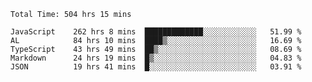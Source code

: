 
<!--START_SECTION:waka-->

```text
Total Time: 504 hrs 15 mins

JavaScript    262 hrs 8 mins  █████████████░░░░░░░░░░░░   51.99 %
AL            84 hrs 10 mins  ████▒░░░░░░░░░░░░░░░░░░░░   16.69 %
TypeScript    43 hrs 49 mins  ██▒░░░░░░░░░░░░░░░░░░░░░░   08.69 %
Markdown      24 hrs 19 mins  █▒░░░░░░░░░░░░░░░░░░░░░░░   04.83 %
JSON          19 hrs 41 mins  █░░░░░░░░░░░░░░░░░░░░░░░░   03.91 %
```

<!--END_SECTION:waka-->











